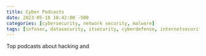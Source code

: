 ```yaml
---
title: Cyber Podcasts
date: 2023-05-18 10:42:00 -500
categories: [cybersecurity, network security, malware]
tags: [infosec, datasecurity, itsecurity, cyberdefense, internetsecurity] # TAG names should be lowercase
---
```


Top podcasts about hacking and 